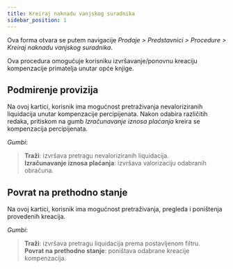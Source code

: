 ```yaml
---
title: Kreiraj naknadu vanjskog suradnika
sidebar_position: 1
---
```


Ova forma otvara se putem navigacije *Prodaje > Predstavnici > Procedure > Kreiraj naknadu vanjskog suradnika*.

Ova procedura omogućuje korisniku izvršavanje/ponovnu kreaciju kompenzacije primatelja unutar opće knjige.

## Podmirenje provizija

Na ovoj kartici, korisnik ima mogućnost pretraživanja nevaloriziranih liquidacija unutar kompenzacije percipijenata. Nakon odabira različitih redaka, pritiskom na gumb *Izračunavanje iznosa plaćanja* kreira se kompenzacija percipijenata.


*Gumbi*:

> **Traži**: izvršava pretragu nevaloriziranih liquidacija.  
> **Izračunavanje iznosa plaćanja**: izvršava valorizaciju odabranih obračuna.  

## Povrat na prethodno stanje

Na ovoj kartici, korisnik ima mogućnost pretraživanja, pregleda i poništenja provedenih kreacija.

*Gumbi*:

> **Traži**: izvršava pretragu liquidacija prema postavljenom filtru.    
> **Povrat na prethodno stanje**: poništava odabrane kreacije kompenzacija.